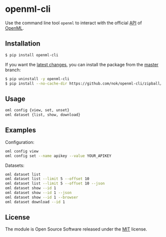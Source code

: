 # openml-cli

Use the command line tool `openml` to interact with the official [API](https://openml.github.io/OpenML/REST-API/) of [OpenML](https://www.openml.org).


## Installation

```bash
$ pip install openml-cli
```

If you want the [latest changes](changelog.md), you can install the package from the [master](https://github.com/nok/openml-cli/tree/master) branch:

```bash
$ pip uninstall -y openml-cli
$ pip install --no-cache-dir https://github.com/nok/openml-cli/zipball/master
```


## Usage

```bash
oml config {view, set, unset}
oml dataset {list, show, download}
```

## Examples

Configuration:

```bash
oml config view
oml config set --name apikey --value YOUR_APIKEY
```

Datasets:

```bash
oml dataset list
oml dataset list --limit 5 --offset 10
oml dataset list --limit 5 --offset 10 --json
oml dataset show --id 1
oml dataset show --id 1 --json
oml dataset show --id 1 --browser
oml dataset download --id 1
```


## License

The module is Open Source Software released under the [MIT](license.txt) license.
